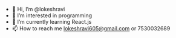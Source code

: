 - 👋 Hi, I’m @lokeshravi
- 👀 I’m interested in programming
- 🌱 I’m currently learning React.js
- 📫 How to reach me lokeshravi605@gmail.com or 7530032689

<!---
lokeshravi605/lokeshravi605 is a ✨ special ✨ repository because its `README.md` (this file) appears on your GitHub profile.
You can click the Preview link to take a look at your changes.
--->

